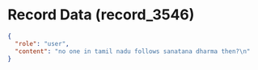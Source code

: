 # Record Data (record_3546)

```json
{
  "role": "user",
  "content": "no one in tamil nadu follows sanatana dharma then?\n"
}
```

